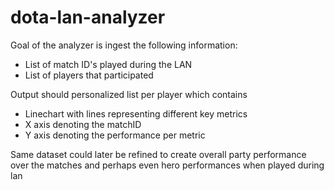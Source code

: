 # dota-lan-analyzer

Goal of the analyzer is ingest the following information:
* List of match ID's played during the LAN
* List of players that participated

Output should personalized list per player which contains
* Linechart with lines representing different key metrics
* X axis denoting the matchID
* Y axis denoting the performance per metric

Same dataset could later be refined to create overall party performance over the matches and perhaps even hero performances when played during lan
